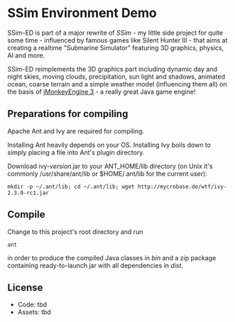 SSim Environment Demo
=====================

SSim-ED is part of a major rewrite of *SSim* - my little side project for quite some time - influenced by famous games like Silent Hunter III - that aims at creating a realtime "Submarine Simulator" featuring 3D graphics, physics, AI and more.

SSim-ED reimplements the 3D graphics part including dynamic day and night skies, moving clouds, precipitation, sun light and shadows, animated ocean, coarse terrain and a simple weather model (influencing them all) on the basis of [jMonkeyEngine 3](http://jmonkeyengine.org/) - a really great Java game engine!

## Preparations for compiling

Apache Ant and Ivy  are required for compiling.

Installing Ant heavily depends on your OS. Installing Ivy boils down to simply placing a file into Ant's plugin directory.

Download ivy-*version*.jar to your ANT_HOME/lib directory (on Unix it's commonly /usr/share/ant/lib or $HOME/.ant/lib for the current user):

    mkdir -p ~/.ant/lib; cd ~/.ant/lib; wget http://mycrobase.de/wtf/ivy-2.3.0-rc1.jar

## Compile

Change to this project's root directory and run

	ant

in order to produce the compiled Java classes in *bin* and a zip package containing ready-to-launch jar with all dependencies in *dist*.

## License

* Code: tbd
* Assets: tbd
